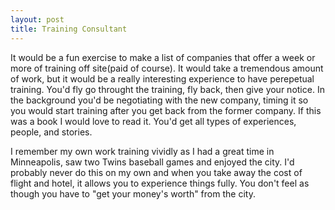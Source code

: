```yaml
---
layout: post
title: Training Consultant
---
```

It would be a fun exercise to make a list of companies that offer a week or more of training off site(paid of course). 
It would take a tremendous amount of work, but it would be a really interesting experience to have perepetual training.
You'd fly go throught the training, fly back, then give your notice.  In the background you'd be negotiating with the new company,
timing it so you would start training after you get back from the former company.  If this was a book I would love to read it.  You'd get all types of experiences, people, and stories.  

I remember my own work training vividly as I had a great time in Minneapolis, saw two Twins baseball games and enjoyed the city.  I'd probably never do this on my own and when you take away the cost
of flight and hotel, it allows you to experience things fully.  You don't feel as though you have to "get your money's worth" from the city.  


